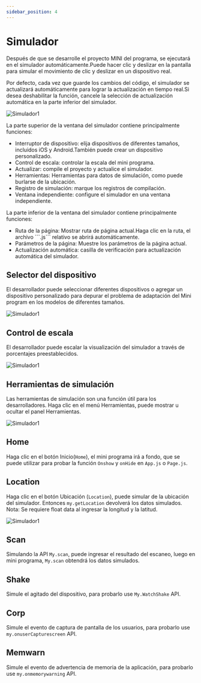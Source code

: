 ```yaml
---
sidebar_position: 4
---
```



# Simulador

Después de que se desarrolle el proyecto MINI del programa, se ejecutará en el simulador automáticamente.Puede hacer clic y deslizar en la pantalla para simular el movimiento de clic y deslizar en un dispositivo real.

Por defecto, cada vez que guarde los cambios del código, el simulador se actualizará automáticamente para lograr la actualización en tiempo real.Si desea deshabilitar la función, cancele la selección de actualización automática en la parte inferior del simulador.

![Simulador1](./img/simulator1.jpg)

La parte superior de la ventana del simulador contiene principalmente funciones:

<ul>
    <li>
       Interruptor de dispositivo: elija dispositivos de diferentes tamaños, incluidos iOS y Android.También puede crear un dispositivo personalizado.
    </li>
    <li>
        Control de escala: controlar la escala del mini programa.
    </li>
    <li>
        Actualizar: compile el proyecto y actualice el simulador.
    </li>
    <li>
        Herramientas: Herramientas para datos de simulación, como puede burlarse de la ubicación.
    </li>
    <li>
        Registro de simulación: marque los registros de compilación.
    </li>
    <li>
        Ventana independiente: configure el simulador en una ventana independiente.
    </li>
</ul>

La parte inferior de la ventana del simulador contiene principalmente funciones:

<ul>
     <li>
        Ruta de la página: Mostrar ruta de página actual.Haga clic en la ruta, el archivo ```.js``` relativo se abrirá automáticamente.
    </li>
    <li>
        Parámetros de la página: Muestre los parámetros de la página actual.
    </li>
    <li>
        Actualización automática: casilla de verificación para actualización automática del simulador.
    </li>
</ul>


## Selector del dispositivo
El desarrollador puede seleccionar diferentes dispositivos o agregar un dispositivo personalizado para depurar el problema de adaptación del Mini program en los modelos de diferentes tamaños.

![Simulador1](./img/simulator2.png)


## Control de escala
El desarrollador puede escalar la visualización del simulador a través de porcentajes preestablecidos.

![Simulador1](./img/simulator3.png)

## Herramientas de simulación
Las herramientas de simulación son una función útil para los desarrolladores. Haga clic en el menú Herramientas, puede mostrar u ocultar el panel Herramientas.

![Simulador1](./img/simulator4.jpg)


## Home
Haga clic en el botón Inicio(```Home```), el mini programa irá a fondo, que se puede utilizar para probar la función ```Onshow``` y ```onHide``` en ```App.js``` o ```Page.js```.


## Location
Haga clic en el botón Ubicación (```Location```), puede simular de la ubicación del simulador. Entonces ```my.getLocation``` devolverá los datos simulados.
Nota:
Se requiere float data al ingresar la longitud y la latitud.

![Simulador1](./img/simulator5.jpg)


## Scan
Simulando la API ```My.scan```, puede ingresar el resultado del escaneo, luego en mini programa, ```My.scan``` obtendrá los datos simulados.

## Shake
Simule el agitado del dispositivo, para probarlo use ```My.WatchShake``` API.

## Corp
Simule el evento de captura de pantalla de los usuarios, para probarlo use ```my.onuserCapturescreen``` API.

## Memwarn
Simule el evento de advertencia de memoria de la aplicación, para probarlo use ```my.onmemorywarning``` API.

